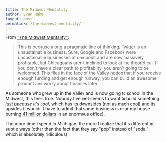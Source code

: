 ```yaml
---
title: The Midwest Mentality
author: Evan Hahn
layout: post
permalink: /the-midwest-mentality/
---
```

From ["The Midwest Mentality"](http://pandodaily.com/2012/03/18/the-midwest-mentality/):

> This is because along a pragmatic line of thinking, Twitter is an unsustainable business. Sure, Google and Facebook were unsustainable businesses at one point and are now massively profitable, but Chicagoans aren’t inclined to look at the theoretical. If you don’t have a clear path to profitablity, you aren't going to be welcomed. This flies in the face of the Valley notion that if you receive enough funding and get enough runway, you can build an awesome product and worry about finances later.

As someone who grew up in the Valley and is now going to school in the Midwest, this feels true. Nobody I've met seems to want to build something *just because it's cool*, which has its downsides (not as much cool) and its upsides (I wouldn't have to admit that some business is near my house burning [41 million dollars](http://techcrunch.com/2011/03/24/color/) in an enormous office).

The more time I spend in Michigan, the more I realize that it's different in subtle ways (other than the fact that they say "pop" instead of "soda," which is absolutely ridiculous).
